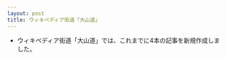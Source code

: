 ```yaml
---
layout: post
title: ウィキペディア街道「大山道」
---
```


- ウィキペディア街道「大山道」では、これまでに4本の記事を新規作成しました。



<script src="https://embed.github.com/view/geojson/wikipedia-kaido/wikipedia-kaido/master/oyamamichi.geojson"></script>

